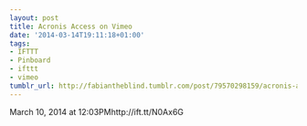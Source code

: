 ```yaml
---
layout: post
title: Acronis Access on Vimeo
date: '2014-03-14T19:11:18+01:00'
tags:
- IFTTT
- Pinboard
- ifttt
- vimeo
tumblr_url: http://fabiantheblind.tumblr.com/post/79570298159/acronis-access-on-vimeo
---
```

March 10, 2014 at 12:03PMhttp://ift.tt/N0Ax6G
